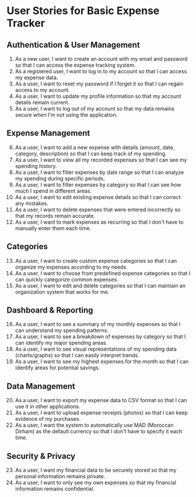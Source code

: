 # User Stories for Basic Expense Tracker

## Authentication & User Management
1. As a new user, I want to create an account with my email and password so that I can access the expense tracking system.
2. As a registered user, I want to log in to my account so that I can access my expense data.
3. As a user, I want to reset my password if I forget it so that I can regain access to my account.
4. As a user, I want to update my profile information so that my account details remain current.
5. As a user, I want to log out of my account so that my data remains secure when I'm not using the application.

## Expense Management
6. As a user, I want to add a new expense with details (amount, date, category, description) so that I can keep track of my spending.
7. As a user, I want to view all my recorded expenses so that I can see my spending history.
8. As a user, I want to filter expenses by date range so that I can analyze my spending during specific periods.
9. As a user, I want to filter expenses by category so that I can see how much I spend in different areas.
10. As a user, I want to edit existing expense details so that I can correct any mistakes.
11. As a user, I want to delete expenses that were entered incorrectly so that my records remain accurate.
12. As a user, I want to mark expenses as recurring so that I don't have to manually enter them each time.

## Categories
13. As a user, I want to create custom expense categories so that I can organize my expenses according to my needs.
14. As a user, I want to choose from predefined expense categories so that I can quickly categorize common expenses.
15. As a user, I want to edit and delete categories so that I can maintain an organization system that works for me.

## Dashboard & Reporting
16. As a user, I want to see a summary of my monthly expenses so that I can understand my spending patterns.
17. As a user, I want to see a breakdown of expenses by category so that I can identify my major spending areas.
18. As a user, I want to see visual representations of my spending data (charts/graphs) so that I can easily interpret trends.
19. As a user, I want to see my highest expenses for the month so that I can identify areas for potential savings.

## Data Management
20. As a user, I want to export my expense data to CSV format so that I can use it in other applications.
21. As a user, I want to upload expense receipts (photos) so that I can keep evidence of my purchases.
22. As a user, I want the system to automatically use MAD (Moroccan Dirham) as the default currency so that I don't have to specify it each time.

## Security & Privacy
23. As a user, I want my financial data to be securely stored so that my personal information remains private.
24. As a user, I want to only see my own expenses so that my financial information remains confidential.
